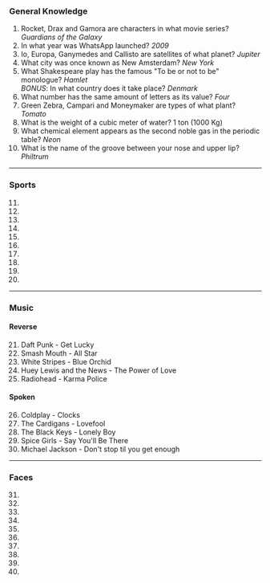 ### General Knowledge
1. Rocket, Drax and Gamora are characters in what movie series? *Guardians of the Galaxy*
2. In what year was WhatsApp launched? *2009*
3. Io, Europa, Ganymedes and Callisto are satellites of what planet? *Jupiter*
4. What city was once known as New Amsterdam? *New York*
5. What Shakespeare play has the famous "To be or not to be" monologue? *Hamlet*      
      _BONUS_: In what country does it take place? *Denmark*
6. What number has the same amount of letters as its value? *Four*
7. Green Zebra, Campari and Moneymaker are types of what plant? *Tomato*
8. What is the weight of a cubic meter of water? 1 ton (1000 Kg)
9. What chemical element appears as the second noble gas in the periodic table? *Neon*
10. What is the name of the groove between your nose and upper lip? *Philtrum*
---
### Sports
11.
12.
13.
14.
15.
16.
17.
18.
19.
20.
---
### Music
#### Reverse
21. Daft Punk - Get Lucky
22. Smash Mouth - All Star
23. White Stripes - Blue Orchid
24. Huey Lewis and the News - The Power of Love
25. Radiohead - Karma Police
#### Spoken
26. Coldplay - Clocks
27. The Cardigans - Lovefool
28. The Black Keys - Lonely Boy
29. Spice Girls - Say You'll Be There
30. Michael Jackson - Don't stop til you get enough
---
### Faces
31.
32.
33.
34.
35.
36.
37.
38.
39.
40.
